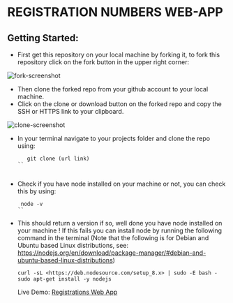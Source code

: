 # REGISTRATION NUMBERS WEB-APP

## Getting Started:

- First get this repository on your local machine by forking it, to fork this repository click on the fork button in the upper right corner:

![fork-screenshot](https://user-images.githubusercontent.com/22448019/29610658-33ca45b4-87fb-11e7-8b94-021e343f691d.png)

- Then clone the forked repo from your github account to your local machine.
- Click on the clone or download button on the forked repo and copy the SSH or HTTPS link to your clipboard.

![clone-screenshot](https://user-images.githubusercontent.com/22448019/29611898-aa79028c-87ff-11e7-8949-8e5aa70f38fa.png)

- In your terminal navigate to your projects folder and clone the repo using:

  ```
	 git clone (url link)
  ``
	
- Check if you have node installed on your machine or not, you can check this by using:

	```
 	 node -v
  ``

- This should return a version if so, well done you have node installed on your machine ! If this fails you can install node by running the following command in the terminal (Note that the following is for Debian and Ubuntu based Linux distributions, see: <https://nodejs.org/en/download/package-manager/#debian-and-ubuntu-based-linux-distributions>)

  ```
  curl -sL <https://deb.nodesource.com/setup_8.x> | sudo -E bash -
  sudo apt-get install -y nodejs
  ```

  Live Demo: [Registrations Web App](http://registrations-numbers-webapp.herokuapp.com/)
